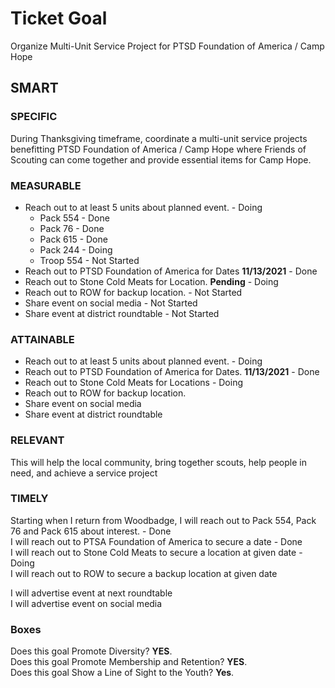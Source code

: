 # Ticket Goal #

Organize Multi-Unit Service Project for PTSD Foundation of America / Camp Hope

## SMART ##

### SPECIFIC ###

During Thanksgiving timeframe, coordinate a multi-unit service projects benefitting PTSD Foundation of America / Camp Hope where Friends of Scouting can come together and provide essential items for Camp Hope.

### MEASURABLE ###

- Reach out to at least 5 units about planned event. - Doing  
  - Pack 554 - Done  
  - Pack 76 - Done  
  - Pack 615 - Done  
  - Pack 244  - Doing
  - Troop 554  - Not Started
- Reach out to PTSD Foundation of America for Dates **11/13/2021** - Done  
- Reach out to Stone Cold Meats for Location. **Pending** - Doing  
- Reach out to ROW for backup location. - Not Started  
- Share event on social media - Not Started  
- Share event at district roundtable - Not Started  

### ATTAINABLE ###

- Reach out to at least 5 units about planned event.  - Doing
- Reach out to PTSD Foundation of America for Dates. **11/13/2021** - Done
- Reach out to Stone Cold Meats for Locations  - Doing
- Reach out to ROW for backup location.  
- Share event on social media  
- Share event at district roundtable  

### RELEVANT ###

This will help the local community, bring together scouts, help people in need, and achieve a service project  

### TIMELY ###

Starting when I return from Woodbadge, I will reach out to Pack 554, Pack 76 and Pack 615 about interest. - Done  
I will reach out to PTSA Foundation of America to secure a date - Done   
I will reach out to Stone Cold Meats to secure a location at given date - Doing  
I will reach out to ROW to secure a backup location at given date

I will advertise event at next roundtable  
I will advertise event on social media

### Boxes ###

Does this goal Promote Diversity? **YES**.  
Does this goal Promote Membership and Retention? **YES**.  
Does this goal Show a Line of Sight to the Youth? **Yes**.
